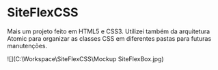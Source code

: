 # SiteFlexCSS
Mais um projeto feito em HTML5 e CSS3. Utilizei também da arquitetura Atomic para organizar as classes CSS em diferentes pastas para futuras manutenções.

![](C:\Workspace\SiteFlexCSS\Mockup SiteFlexBox.jpg)
